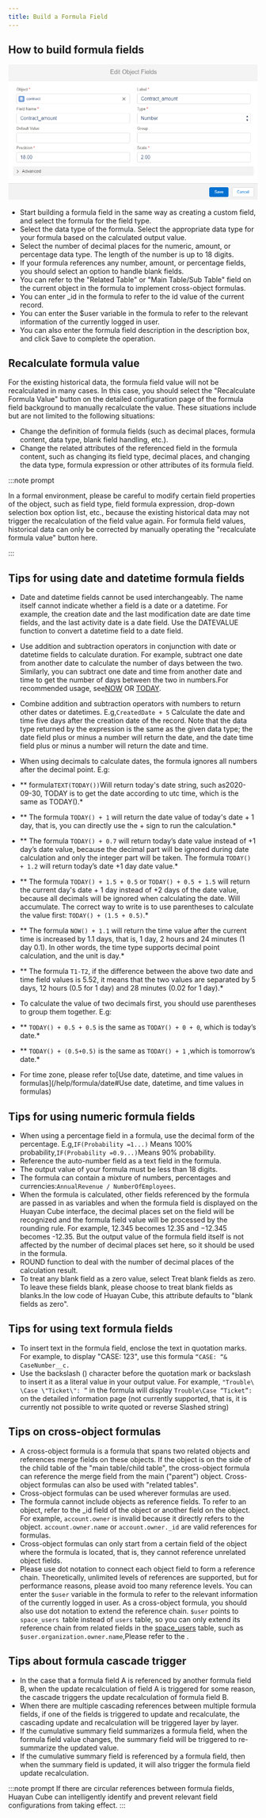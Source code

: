 ```yaml
---
title: Build a Formula Field
---
```


## How to build formula fields

![How_to_build_formula_fields](/assets/formula/field.png)
 
- Start building a formula field in the same way as creating a custom field, and select the formula for the field type.
- Select the data type of the formula. Select the appropriate data type for your formula based on the calculated output value.
- Select the number of decimal places for the numeric, amount, or percentage data type. The length of the number is up to 18 digits.
- If your formula references any number, amount, or percentage fields, you should select an option to handle blank fields.
- You can refer to the "Related Table" or "Main Table/Sub Table" field on the current object in the formula to implement cross-object formulas.
- You can enter _id in the formula to refer to the id value of the current record.
- You can enter the $user variable in the formula to refer to the relevant information of the currently logged in user.
- You can also enter the formula field description in the description box, and click Save to complete the operation.

## Recalculate formula value

For the existing historical data, the formula field value will not be recalculated in many cases. In this case, you should select the "Recalculate Formula Value" button on the detailed configuration page of the formula field background to manually recalculate the value. These situations include but are not limited to the following situations:

- Change the definition of formula fields (such as decimal places, formula content, data type, blank field handling, etc.).
- Change the related attributes of the referenced field in the formula content, such as changing its field type, decimal places, and changing the data type, formula expression or other attributes of its formula field.

:::note prompt

In a formal environment, please be careful to modify certain field properties of the object, such as field type, field formula expression, drop-down selection box option list, etc., because the existing historical data may not trigger the recalculation of the field value again. For formula field values, historical data can only be corrected by manually operating the "recalculate formula value" button here.

:::

## Tips for using date and datetime formula fields

- Date and datetime fields cannot be used interchangeably. The name itself cannot indicate whether a field is a date or a datetime. For example, the creation date and the last modification date are date time fields, and the last activity date is a date field. Use the DATEVALUE function to convert a datetime field to a date field.
- Use addition and subtraction operators in conjunction with date or datetime fields to calculate duration. For example, subtract one date from another date to calculate the number of days between the two. Similarly, you can subtract one date and time from another date and time to get the number of days between the two in numbers.For recommended usage, see[NOW](/docs/formula/function_date#now) OR [TODAY](/docs/formula/function_date#today).
- Combine addition and subtraction operators with numbers to return other dates or datetimes. E.g,`CreatedDate + 5` Calculate the date and time five days after the creation date of the record. Note that the data type returned by the expression is the same as the given data type; the date field plus or minus a number will return the date, and the date time field plus or minus a number will return the date and time. 
- When using decimals to calculate dates, the formula ignores all numbers after the decimal point. E.g:

- ** formula`TEXT(TODAY())`Will return today's date string, such as2020-09-30, TODAY is to get the date according to utc time, which is the same as TODAY().*
- ** The formula `TODAY() + 1` will return the date value of today's date + 1 day, that is, you can directly use the + sign to run the calculation.*
- ** The formula `TODAY() + 0.7` will return today’s date value instead of +1 day’s date value, because the decimal part will be ignored during date calculation and only the integer part will be taken. The formula `TODAY() + 1.2` will return today’s date +1 day date value.*
- ** The formula `TODAY() + 1.5 + 0.5` or `TODAY() + 0.5 + 1.5` will return the current day's date + 1 day instead of +2 days of the date value, because all decimals will be ignored when calculating the date. Will accumulate. The correct way to write is to use parentheses to calculate the value first: `TODAY() + (1.5 + 0.5)`.*
- ** The formula `NOW() + 1.1` will return the time value after the current time is increased by 1.1 days, that is, 1 day, 2 hours and 24 minutes (1 day 0.1). In other words, the time type supports decimal point calculation, and the unit is day.*
- ** The formula `T1-T2`, if the difference between the above two date and time field values is 5.52, it means that the two values are separated by 5 days, 12 hours (0.5 for 1 day) and 28 minutes (0.02 for 1 day).*

- To calculate the value of two decimals first, you should use parentheses to group them together. E.g:

- ** `TODAY() + 0.5 + 0.5` is the same as `TODAY() + 0 + 0`, which is today’s date.*
- ** `TODAY() + (0.5+0.5)` is the same as `TODAY() + 1` ,which is tomorrow’s date.*

- For time zone, please refer to[Use date, datetime, and time values in formulas](/help/formula/date#Use date, datetime, and time values in formulas)

## Tips for using numeric formula fields

- When using a percentage field in a formula, use the decimal form of the percentage. E.g,`IF(Probability =1...)` Means 100% probability,`IF(Probability =0.9...)`Means 90% probability.
- Reference the auto-number field as a text field in the formula.
- The output value of your formula must be less than 18 digits.
- The formula can contain a mixture of numbers, percentages and currencies:`AnnualRevenue / NumberOfEmployees`.
- When the formula is calculated, other fields referenced by the formula are passed in as variables and when the formula field is displayed on the Huayan Cube interface, the decimal places set on the field will be recognized and the formula field value will be processed by the rounding rule. For example, 12.345 becomes 12.35 and −12.345 becomes -12.35. But the output value of the formula field itself is not affected by the number of decimal places set here, so it should be used in the formula.
- ROUND function to deal with the number of decimal places of the calculation result.
- To treat any blank field as a zero value, select Treat blank fields as zero. To leave these fields blank, please choose to treat blank fields as blanks.In the low code of Huayan Cube, this attribute defaults to "blank fields as zero".

## Tips for using text formula fields

- To insert text in the formula field, enclose the text in quotation marks. For example, to display "CASE: 123", use this formula `“CASE: “& CaseNumber__c.`
- Use the backslash (\) character before the quotation mark or backslash to insert it as a literal value in your output value. For example, `"Trouble\ \Case \"Ticket\": ”` in the formula will display `Trouble\Case “Ticket”:` on the detailed information page (not currently supported, that is, it is currently not possible to write quoted or reverse Slashed string)

## Tips on cross-object formulas

- A cross-object formula is a formula that spans two related objects and references merge fields on these objects. If the object is on the side of the child table of the "main table/child table", the cross-object formula can reference the merge field from the main ("parent") object. Cross-object formulas can also be used with "related tables".
- Cross-object formulas can be used wherever formulas are used.
- The formula cannot include objects as reference fields. To refer to an object, refer to the _id field of the object or another field on the object. For example, `account.owner` is invalid because it directly refers to the object. `account.owner.name` or `account.owner._id` are valid references for formulas.
- Cross-object formulas can only start from a certain field of the object where the formula is located, that is, they cannot reference unrelated object fields.
- Please use dot notation to connect each object field to form a reference chain. Theoretically, unlimited levels of references are supported, but for performance reasons, please avoid too many reference levels.
You can enter the `$user` variable in the formula to refer to the relevant information of the currently logged in user. As a cross-object formula, you should also use dot notation to extend the reference chain. `$user` points to `space_users `table instead of `users` table, so you can only extend its reference chain from related fields in the [space_users](/developer/standard_objects#Employee-space_users) table, such as `$user.organization.owner.name`,Please refer to the <!-- extended attributes [space_users object source code](https://github.com/steedos/steedos-platform/blob/master/packages/standard-objects/space_users.object.yml)-->.

## Tips about formula cascade trigger 

- In the case that a formula field A is referenced by another formula field B, when the update recalculation of field A is triggered for some reason, the cascade triggers the update recalculation of formula field B.
- When there are multiple cascading references between multiple formula fields, if one of the fields is triggered to update and recalculate, the cascading update and recalculation will be triggered layer by layer.
- If the cumulative summary field summarizes a formula field, when the formula field value changes, the summary field will be triggered to re-summarize the updated value.
- If the cumulative summary field is referenced by a formula field, then when the summary field is updated, it will also trigger the formula field update recalculation.

:::note prompt
If there are circular references between formula fields, Huayan Cube can intelligently identify and prevent relevant field configurations from taking effect.
:::
